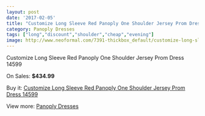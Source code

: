 ```yaml
---
layout: post
date: '2017-02-05'
title: "Customize Long Sleeve Red Panoply One Shoulder Jersey Prom Dress 14599"
category: Panoply Dresses
tags: ["long","discount","shoulder","cheap","evening"]
image: http://www.neoformal.com/7391-thickbox_default/customize-long-sleeve-red-panoply-one-shoulder-jersey-prom-dress-14599.jpg
---
```

Customize Long Sleeve Red Panoply One Shoulder Jersey Prom Dress 14599

On Sales: **$434.99**
<a href="https://www.neoformal.com/en/panoply-dresses/2626-customize-long-sleeve-red-panoply-one-shoulder-jersey-prom-dress-14599.html"><amp-img layout="responsive" width="600" height="600" src="//www.neoformal.com/7391-thickbox_default/customize-long-sleeve-red-panoply-one-shoulder-jersey-prom-dress-14599.jpg" alt="Customize Long Sleeve Red Panoply One Shoulder Jersey Prom Dress 14599 0" /></a>
<a href="https://www.neoformal.com/en/panoply-dresses/2626-customize-long-sleeve-red-panoply-one-shoulder-jersey-prom-dress-14599.html"><amp-img layout="responsive" width="600" height="600" src="//www.neoformal.com/7393-thickbox_default/customize-long-sleeve-red-panoply-one-shoulder-jersey-prom-dress-14599.jpg" alt="Customize Long Sleeve Red Panoply One Shoulder Jersey Prom Dress 14599 1" /></a>
<a href="https://www.neoformal.com/en/panoply-dresses/2626-customize-long-sleeve-red-panoply-one-shoulder-jersey-prom-dress-14599.html"><amp-img layout="responsive" width="600" height="600" src="//www.neoformal.com/7392-thickbox_default/customize-long-sleeve-red-panoply-one-shoulder-jersey-prom-dress-14599.jpg" alt="Customize Long Sleeve Red Panoply One Shoulder Jersey Prom Dress 14599 2" /></a>

Buy it: [Customize Long Sleeve Red Panoply One Shoulder Jersey Prom Dress 14599](https://www.neoformal.com/en/panoply-dresses/2626-customize-long-sleeve-red-panoply-one-shoulder-jersey-prom-dress-14599.html "Customize Long Sleeve Red Panoply One Shoulder Jersey Prom Dress 14599")

View more: [Panoply Dresses](https://www.neoformal.com/en/24-panoply-dresses "Panoply Dresses")